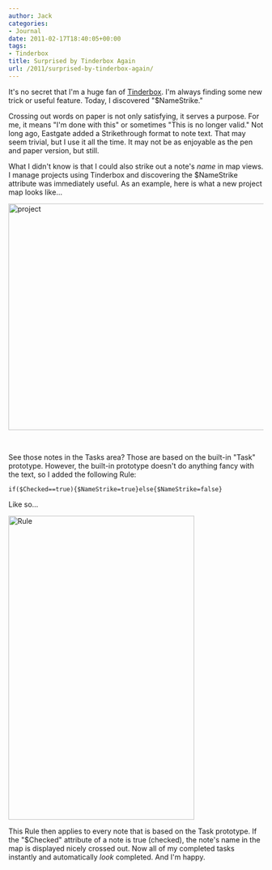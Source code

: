 ```yaml
---
author: Jack
categories:
- Journal
date: 2011-02-17T18:40:05+00:00
tags:
- Tinderbox
title: Surprised by Tinderbox Again
url: /2011/surprised-by-tinderbox-again/
---
```


It's no secret that I'm a huge fan of [Tinderbox][1]. I'm always finding some new trick or useful feature. Today, I discovered "$NameStrike."

Crossing out words on paper is not only satisfying, it serves a purpose. For me, it means "I'm done with this" or sometimes "This is no longer valid." Not long ago, Eastgate added a Strikethrough format to note text. That may seem trivial, but I use it all the time. It may not be as enjoyable as the pen and paper version, but still.

What I didn't know is that I could also strike out a note's _name_ in map views. I manage projects using Tinderbox and discovering the $NameStrike attribute was immediately useful. As an example, here is what a new project map looks like&#8230;

[<img class="alignnone size-full wp-image-4440" src="/img/2015/04/project.jpg" alt="project" width="600" height="447" srcset="/img/2015/04/project.jpg 600w, /img/2015/04/project-300x224.jpg 300w" sizes="(max-width: 600px) 100vw, 600px" />][2]

&nbsp;

See those notes in the Tasks area? Those are based on the built-in "Task" prototype. However, the built-in prototype doesn't do anything fancy with the text, so I added the following Rule:

    if($Checked==true){$NameStrike=true}else{$NameStrike=false}
    

Like so&#8230;

[<img class="alignnone size-full wp-image-4441" src="/img/2015/04/Rule.jpg" alt="Rule" width="367" height="600" srcset="/img/2015/04/Rule.jpg 367w, /img/2015/04/Rule-184x300.jpg 184w" sizes="(max-width: 367px) 100vw, 367px" />][3]

This Rule then applies to every note that is based on the Task prototype. If the "$Checked" attribute of a note is true (checked), the note's name in the map is displayed nicely crossed out. Now all of my completed tasks instantly and automatically _look_ completed. And I'm happy.

 [1]: https://web.archive.org/web/20110226021616/http://www.eastgate.com/Tinderbox/
 [2]: /img/2015/04/project.jpg
 [3]: /img/2015/04/Rule.jpg